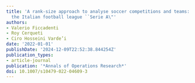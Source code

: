 ```yaml
---
title: 'A rank-size approach to analyse soccer competitions and teams: the case of
  the Italian football league ``Serie A\"'
authors:
- Valerio Ficcadenti
- Roy Cerqueti
- Ciro Hosseini Varde’i
date: '2022-01-01'
publishDate: '2024-12-09T22:52:38.844254Z'
publication_types:
- article-journal
publication: '*Annals of Operations Research*'
doi: 10.1007/s10479-022-04609-3
---
```

